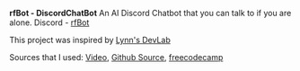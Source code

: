 **rfBot - DiscordChatBot**
An AI Discord Chatbot that you can talk to if you are alone. Discord - [rfBot](https://discord.com/api/oauth2/authorize?client_id=890168520883699722&amp;permissions=2048&amp;scope=bot)

This project was inspired by [Lynn's DevLab](https://www.youtube.com/channel/UCZ2MeG5jTIqgzEMiByrIzsw) 

Sources that I used: [Video](https://youtu.be/UjDpW_SOrlw), [Github Source](https://github.com/RuolinZheng08/twewy-discord-chatbot), [freecodecamp](https://www.freecodecamp.org/news/create-a-discord-bot-with-python/)
